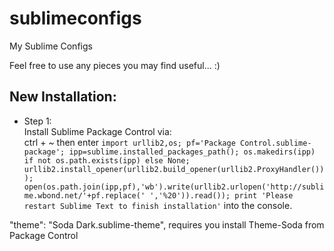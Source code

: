 sublimeconfigs
==============

My Sublime Configs

Feel free to use any pieces you may find useful... :)

New Installation:
--------------
<ul>
  <li>Step 1:<br />
    Install Sublime Package Control via:<br />
        ctrl + ~ then enter <code>import urllib2,os; pf='Package Control.sublime-package'; ipp=sublime.installed_packages_path(); os.makedirs(ipp) if not os.path.exists(ipp) else None; urllib2.install_opener(urllib2.build_opener(urllib2.ProxyHandler())); open(os.path.join(ipp,pf),'wb').write(urllib2.urlopen('http://sublime.wbond.net/'+pf.replace(' ','%20')).read()); print 'Please restart Sublime Text to finish installation'</code> into the console.
  </li>
</ul>

"theme": "Soda Dark.sublime-theme", requires you install Theme-Soda from Package Control